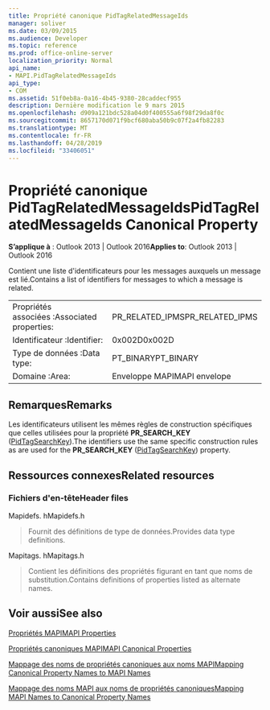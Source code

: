 ```yaml
---
title: Propriété canonique PidTagRelatedMessageIds
manager: soliver
ms.date: 03/09/2015
ms.audience: Developer
ms.topic: reference
ms.prod: office-online-server
localization_priority: Normal
api_name:
- MAPI.PidTagRelatedMessageIds
api_type:
- COM
ms.assetid: 51f0eb8a-0a16-4b45-9380-28caddecf955
description: Dernière modification le 9 mars 2015
ms.openlocfilehash: d909a121bdc528a04d0f400555a6f98f29da8f0c
ms.sourcegitcommit: 8657170d071f9bcf680aba50b9c07f2a4fb82283
ms.translationtype: MT
ms.contentlocale: fr-FR
ms.lasthandoff: 04/28/2019
ms.locfileid: "33406051"
---
```

# <a name="pidtagrelatedmessageids-canonical-property"></a><span data-ttu-id="a7748-103">Propriété canonique PidTagRelatedMessageIds</span><span class="sxs-lookup"><span data-stu-id="a7748-103">PidTagRelatedMessageIds Canonical Property</span></span>

  
  
<span data-ttu-id="a7748-104">**S’applique à** : Outlook 2013 | Outlook 2016</span><span class="sxs-lookup"><span data-stu-id="a7748-104">**Applies to**: Outlook 2013 | Outlook 2016</span></span> 
  
<span data-ttu-id="a7748-105">Contient une liste d'identificateurs pour les messages auxquels un message est lié.</span><span class="sxs-lookup"><span data-stu-id="a7748-105">Contains a list of identifiers for messages to which a message is related.</span></span>
  
|||
|:-----|:-----|
|<span data-ttu-id="a7748-106">Propriétés associées :</span><span class="sxs-lookup"><span data-stu-id="a7748-106">Associated properties:</span></span>  <br/> |<span data-ttu-id="a7748-107">PR_RELATED_IPMS</span><span class="sxs-lookup"><span data-stu-id="a7748-107">PR_RELATED_IPMS</span></span>  <br/> |
|<span data-ttu-id="a7748-108">Identificateur :</span><span class="sxs-lookup"><span data-stu-id="a7748-108">Identifier:</span></span>  <br/> |<span data-ttu-id="a7748-109">0x002D</span><span class="sxs-lookup"><span data-stu-id="a7748-109">0x002D</span></span>  <br/> |
|<span data-ttu-id="a7748-110">Type de données :</span><span class="sxs-lookup"><span data-stu-id="a7748-110">Data type:</span></span>  <br/> |<span data-ttu-id="a7748-111">PT_BINARY</span><span class="sxs-lookup"><span data-stu-id="a7748-111">PT_BINARY</span></span>  <br/> |
|<span data-ttu-id="a7748-112">Domaine :</span><span class="sxs-lookup"><span data-stu-id="a7748-112">Area:</span></span>  <br/> |<span data-ttu-id="a7748-113">Enveloppe MAPI</span><span class="sxs-lookup"><span data-stu-id="a7748-113">MAPI envelope</span></span>  <br/> |
   
## <a name="remarks"></a><span data-ttu-id="a7748-114">Remarques</span><span class="sxs-lookup"><span data-stu-id="a7748-114">Remarks</span></span>

<span data-ttu-id="a7748-115">Les identificateurs utilisent les mêmes règles de construction spécifiques que celles utilisées pour la propriété **PR_SEARCH_KEY** ([PidTagSearchKey](pidtagsearchkey-canonical-property.md)).</span><span class="sxs-lookup"><span data-stu-id="a7748-115">The identifiers use the same specific construction rules as are used for the **PR_SEARCH_KEY** ([PidTagSearchKey](pidtagsearchkey-canonical-property.md)) property.</span></span>
  
## <a name="related-resources"></a><span data-ttu-id="a7748-116">Ressources connexes</span><span class="sxs-lookup"><span data-stu-id="a7748-116">Related resources</span></span>

### <a name="header-files"></a><span data-ttu-id="a7748-117">Fichiers d'en-tête</span><span class="sxs-lookup"><span data-stu-id="a7748-117">Header files</span></span>

<span data-ttu-id="a7748-118">Mapidefs. h</span><span class="sxs-lookup"><span data-stu-id="a7748-118">Mapidefs.h</span></span>
  
> <span data-ttu-id="a7748-119">Fournit des définitions de type de données.</span><span class="sxs-lookup"><span data-stu-id="a7748-119">Provides data type definitions.</span></span>
    
<span data-ttu-id="a7748-120">Mapitags. h</span><span class="sxs-lookup"><span data-stu-id="a7748-120">Mapitags.h</span></span>
  
> <span data-ttu-id="a7748-121">Contient les définitions des propriétés figurant en tant que noms de substitution.</span><span class="sxs-lookup"><span data-stu-id="a7748-121">Contains definitions of properties listed as alternate names.</span></span>
    
## <a name="see-also"></a><span data-ttu-id="a7748-122">Voir aussi</span><span class="sxs-lookup"><span data-stu-id="a7748-122">See also</span></span>



[<span data-ttu-id="a7748-123">Propriétés MAPI</span><span class="sxs-lookup"><span data-stu-id="a7748-123">MAPI Properties</span></span>](mapi-properties.md)
  
[<span data-ttu-id="a7748-124">Propriétés canoniques MAPI</span><span class="sxs-lookup"><span data-stu-id="a7748-124">MAPI Canonical Properties</span></span>](mapi-canonical-properties.md)
  
[<span data-ttu-id="a7748-125">Mappage des noms de propriétés canoniques aux noms MAPI</span><span class="sxs-lookup"><span data-stu-id="a7748-125">Mapping Canonical Property Names to MAPI Names</span></span>](mapping-canonical-property-names-to-mapi-names.md)
  
[<span data-ttu-id="a7748-126">Mappage des noms MAPI aux noms de propriétés canoniques</span><span class="sxs-lookup"><span data-stu-id="a7748-126">Mapping MAPI Names to Canonical Property Names</span></span>](mapping-mapi-names-to-canonical-property-names.md)

